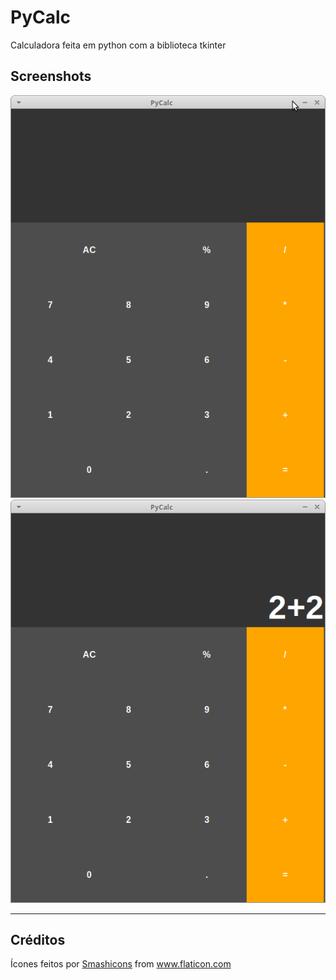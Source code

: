 # PyCalc
Calculadora feita em python com a biblioteca tkinter
## Screenshots
<img src=screenshots/ph1.png/>
<img src=screenshots/ph2.png/>

----------------------------
## Créditos
<div>Ícones feitos por <a href="https://www.flaticon.com/br/autores/smashicons" title="Smashicons">Smashicons</a> from <a href="https://www.flaticon.com/br/" title="Flaticon">www.flaticon.com</a></div>
